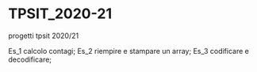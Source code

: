 # TPSIT_2020-21
progetti tpsit 2020/21


Es_1 calcolo contagi;
Es_2 riempire e stampare un array;
Es_3 codificare e decodificare;
